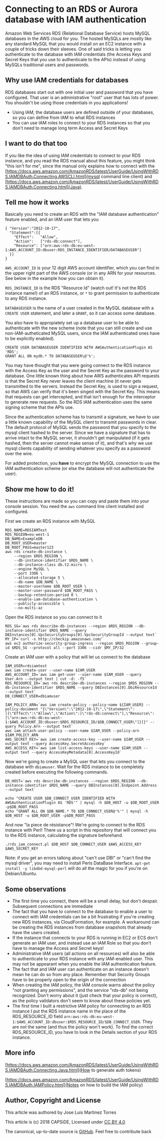 # Connecting to an RDS or Aurora database with IAM authentication

Amazon Web Services RDS (Relational Database Service) hosts MySQL databases in the AWS cloud for you. The hosted
MySQLs are mostly like any standard MySQL that you would install on an EC2 instance with a couple of tricks down
their sleeves. One of said tricks is letting you authenticate to the database with IAM credentials (the Access
Keys and Secret Keys that you use to authenticate to the APIs) instead of using MySQLs traditional users and 
passwords.

## Why use IAM credentials for databases

RDS databases start out with one initial user and password that you have configured. That user is an administrative
"root" user that has lots of power. You shouldn't be using those credentials in you applications!

- Using IAM, the database users are defined outside of your databases, so you can define from IAM to what RDS instances
- You can use IAM roles to connect to your RDS instances so that you don't need to manage long term Access and Secret Keys

## I want to do that too

If you like the idea of using IAM credentials to connect to your RDS instance, and you read the RDS manual about 
this feature, you might think "this isn't for me", since the manual only explains how to connect with the 
[https://docs.aws.amazon.com/AmazonRDS/latest/UserGuide/UsingWithRDS.IAMDBAuth.Connecting.AWSCLI.html](mysql command line client) and 
[https://docs.aws.amazon.com/AmazonRDS/latest/UserGuide/UsingWithRDS.IAMDBAuth.Connecting.html](Java).

## Tell me how it works

Basically you need to create an RDS with the "IAM database authentication" feature enabled, and an IAM user that lets you

```
{ "Version":"2012-10-17",
  "Statement":[{
    "Effect":   "Allow",
    "Action":   ["rds-db:connect"],
    "Resource": ["arn:aws:rds-db:eu-west-1:AWS_ACCOUNT_ID:dbuser:RDS_INSTANCE_IDENTIFIER/DATABASEUSER"]
  }]
}
```

`AWS_ACCOUNT_ID` is your 12 digit AWS account identifier, which you can find in the upper right part of the AWS console (or in any ARN for your resources. See below in the example how you can obtain it).

`RDS_INSTANCE_ID` is the RDS "Resource Id" (watch out! It's not the RDS instance name!) of an RDS instance, or `*` to grant permission to authenticate to any RDS instance.

`DATABASEUSER` is the name of a user created in the MySQL database with a `CREATE USER` statement, and later a `GRANT`, so it can access
some database.

You also have to appropiately set up a database user to be able to authenticate with the new scheme (note that you can still create and use non-IAM-autheticated MySQL users, since the IAM authenticated ones have to be explicitly enabled).

```
CREATE USER DATABASEUSER IDENTIFIED WITH AWSAuthenticationPlugin AS 'RDS';
GRANT ALL ON mydb.* TO DATABASEUSER\@'%';
```

You may have thought that you were going connect to the RDS instance with the Access Key as the user and the Secret Key as the password to your database. One little known thing about how AWS authenticates API requests is that the Secret Key never leaves the client machine (it never gets transmitted to the servers. Instead the Secret Key, is used to sign a request, so that AWS can verify that it's been singed with the Secret Key. This means that requests can get intercepted, and that isn't enough for the interceptor to generate new requests. So the RDS IAM authentication uses the same signing scheme that the APIs use.

Since the authentication scheme has to transmit a signature, we have to use a little known capability of the MySQL client to transmit passwords in clear. The default protocol of MySQL sends the password that you specify to the mysql client hashed to the server. Since we have a signature that has to arrive intact to the MySQL server, it shouldn't get manipulated (if it gets hashed, then the server cannot make sense of it), and that's why we use mysql clients capability of sending whatever you specify as a password over the wire.

For added protection, you __have__ to encrypt the MySQL connection to use the IAM authentication scheme (or else the database will not authenticate the user).

## Show me how to do it!

These instructions are made so you can copy and paste them into your console session. You need the `aws` command line client installed and configured.

First we create an RDS instance with MySQL
```
RDS_NAME=RDSIAMTest
RDS_REGION=eu-west-1
DB_NAME=ExampleDB
DB_ROOT_USER=master
DB_ROOT_PASS=master123
aws rds create-db-instance \
    --region $RDS_REGION \
    --db-instance-identifier $RDS_NAME \
    --db-instance-class db.t2.micro \
    --engine MySQL \
    --port 3306 \
    --allocated-storage 5 \
    --db-name $DB_NAME \
    --master-username $DB_ROOT_USER \
    --master-user-password $DB_ROOT_PASS \
    --backup-retention-period 0 \
    --enable-iam-database-authentication \
    --publicly-accessible \
    --no-multi-az
```

Open the RDS instance so you can connect to it

```
RDS_SG=`aws rds describe-db-instances --region $RDS_REGION --db-instance-identifier $RDS_NAME --query DBInstances[0].VpcSecurityGroups[0].VpcSecurityGroupId --output text`
MY_IP=`curl -s http://checkip.amazonaws.com/`
aws ec2 authorize-security-group-ingress --region $RDS_REGION --group-id $RDS_SG --protocol all --port 3306 --cidr $MY_IP/32
```

Create an IAM user with a policy that will let us connect to the database

```
IAM_USER=rdsiamtest
aws iam create-user --user-name $IAM_USER
AWS_ACCOUNT_ID=`aws iam get-user --user-name $IAM_USER --query User.Arn --output text | cut -d: -f5`
RDS_RESOURCE_ID=`aws rds describe-db-instances --region $RDS_REGION --db-instance-identifier $RDS_NAME --query DBInstances[0].DbiResourceId --output text`
DB_CONNECT_USER=dbiamuser

IAM_POLICY_ARN=`aws iam create-policy --policy-name ${IAM_USER} --policy-document "{\"Version\":\"2012-10-17\",\"Statement\":[{\"Effect\":\"Allow\",\"Action\":[\"rds-db:connect\"],\"Resource\":[\"arn:aws:rds-db:eu-west-1:$AWS_ACCOUNT_ID:dbuser:$RDS_RESOURCE_ID/$DB_CONNECT_USER\"]}]}" --query Policy.Arn --output text`
aws iam attach-user-policy --user-name $IAM_USER --policy-arn $IAM_POLICY_ARN
AWS_SECRET_KEY=`aws iam create-access-key --user-name $IAM_USER --output text --query AccessKey.SecretAccessKey`
AWS_ACCESS_KEY=`aws iam list-access-keys --user-name $IAM_USER --output text --query AccessKeyMetadata[0].AccessKeyId`
```

Now we're going to create a MySQL user that lets you connect to the database with `dbiamuser`. Wait for the RDS instance to be completely created before executing the following commands.

```
DB_HOST=`aws rds describe-db-instances --region $RDS_REGION --db-instance-identifier $RDS_NAME --query DBInstances[0].Endpoint.Address --output text`

echo "CREATE USER $DB_CONNECT_USER IDENTIFIED WITH AWSAuthenticationPlugin AS 'RDS'" | mysql -h $DB_HOST -u $DB_ROOT_USER -p$DB_ROOT_PASS
echo "GRANT ALL ON $DB_NAME.* TO $DB_CONNECT_USER@'%'" | mysql -h $DB_HOST -u $DB_ROOT_USER -p$DB_ROOT_PASS
```

And now "la piece de résistance"! We're going to connect to the RDS instance with Perl! There us a script in this repository that will connect you to the RDS instance, calculating the signature beforehand.

```
./rds_iam_connect.pl $DB_HOST $DB_CONNECT_USER $AWS_ACCESS_KEY $AWS_SECRET_KEY
```

Note: if you get an errors talking about "can't use DBI" or "can't find the mysql driver", you may need to install Perls DataBase Interface. `apt-get install -y libdbd-mysql-perl` will do all the magic for you if you're on Debian/Ubuntu.

## Some observations

- The first time you connect, there will be a small delay, but don't despair. Subsequent connections are immediate
- The fact that you have to connect to the database to enable a user to connect with IAM credentials can be a bit frustrating if you're creating new RDS instances, via CloudFormation, for example. A workaround can be creating the RDS instances from database snapshots that already have the users created.
- If the instance that connects to your RDS is running in EC2 or ECS don't generate an IAM user, and instead use an IAM Role so that you don't have to manage the Access and Secret keys!
- Administrative IAM users (all actions on all resources) will also be able to authenticate to your RDS instance with any IAM-enabled user. This may not be appearant when you enable the IAM authentication feature.
- The fact that and IAM user can authenticate on an instance doesn't mean he can do so from any place. Remember that Security Groups have to be properly open to the origin of the connection
- When creating the IAM policy, the IAM console warns about the policy "not granting any permissions", and the service "rds-db" not being recognized. Don't worry about it (just check that your policy is correct), as the policy validators don't seem to know about these policies yet.
- The first time I built a restrictive IAM policy for connecting to an RDS instance I put the RDS instance name in the place of the RDS_RESOURCE_ID field `arn:aws:rds-db:eu-west-1:$AWS_ACCOUNT_ID:dbuser:$RDS_RESOURCE_ID/$DB_CONNECT_USER`. They are not the same (and thus the policy won't work). To find the correct RDS_RESOURCE_ID, you have to look in the Details section of your RDS instance.

## More info

[https://docs.aws.amazon.com/AmazonRDS/latest/UserGuide/UsingWithRDS.IAMDBAuth.Connecting.Java.html](How to generate auth tokens)

[https://docs.aws.amazon.com/AmazonRDS/latest/UserGuide/UsingWithRDS.IAMDBAuth.IAMPolicy.html](Notes on how to build the IAM policy)

## Author, Copyright and License

This article was authored by Jose Luis Martinez Torres

This article is (c) 2018 CAPSiDE, Licensed under [CC BY 4.0](https://creativecommons.org/licenses/by/4.0/)

The canonical, up-to-date source is [GitHub](https://github.com/pplu/perl-rds-iam-authentication). Feel free to
contribute back
